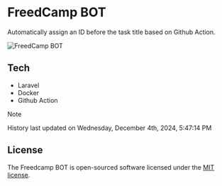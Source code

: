 # FreedCamp BOT

Automatically assign an ID before the task title based on Github Action.

![FreedCamp BOT](https://repository-images.githubusercontent.com/737932867/7d34798b-2680-471c-b089-a78a718d3d6a)

## Tech

- Laravel
- Docker
- Github Action

> [!NOTE]  
> History last updated on Wednesday, December 4th, 2024, 5:47:14 PM

## License

The Freedcamp BOT is open-sourced software licensed under the [MIT license](https://opensource.org/licenses/MIT).
